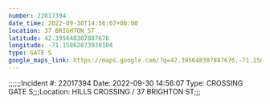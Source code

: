 ```yaml
---
number: 22017394
date_time: 2022-09-30T14:56:07+00:00
location: 37 BRIGHTON ST
latitude: 42.395648307887676
longitude: -71.15862873938104
type: GATE S
google_maps_link: https://maps.google.com/?q=42.395648307887676,-71.15862873938104
---
```


;;;;;;Incident #: 22017394   Date: 2022-09-30 14:56:07    Type: CROSSING GATE S;;;Location: HILLS CROSSING / 37 BRIGHTON ST;;;
